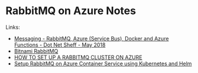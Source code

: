 # RabbitMQ on Azure Notes

Links:

- [Messaging - RabbitMQ, Azure (Service Bus), Docker and Azure Functions - Dot Net Sheff - May 2018](https://youtu.be/zfmjJw3zDZQ)
- [Bitnami RabbitMQ](https://bitnami.com/stack/rabbitmq/cloud/azure)
- [HOW TO SET UP A RABBITMQ CLUSTER ON AZURE](https://www.linkedin.com/pulse/how-set-up-rabbitmq-cluster-azure-akshay-kunila/)
- [Setup RabbitMQ on Azure Container Service using Kubernetes and Helm](https://ppolyzos.com/2017/07/19/setup-rabbitmq-on-azure-container-service-using-kubernetes-and-helm/)


